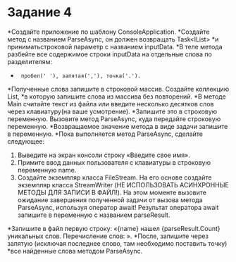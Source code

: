 ﻿# Задание 4
 *Создайте приложение по шаблону ConsoleApplication. 
 *Создайте метод с названием ParseAsync, он должен возвращать Task<IList<string>> 
 *и приниматьстроковой параметр с названием inputData.
 *В теле метода разбейте все содержимое строки inputData на отдельные слова по разделителям:
 *      пробел(' '), запятая(','), точка('.'). 
 *Полученные слова запишите в строковой массив. Создайте коллекцию List<string>,
 *в которую запишите слова из массива без повторений. 
 *В методе Main считайте текст из файла или введите несколько десятков слов через клавиатуру(на ваше усмотрение).
 *Запишите это в строковую переменную. Вызовите метод ParseAsync, куда передайте строковую переменную.
 *Возвращаемое значение метода в виде задачи запишите в переменную.
 *Пока выполняется метод ParseAsync, сделайте следующее:

1. Выведите на экран консоли строку «Введите свое имя». 
2. Примите ввод данных пользователя с клавиатуры в строковую переменную name. 
3. Создайте экземпляр класса FileStream. 
     На его основе создайте экземпляр класса StreamWriter
      (НЕ ИСПОЛЬЗОВАТЬ АСИНХРОННЫЕ МЕТОДЫ ДЛЯ ЗАПИСИ В ФАЙЛ!).
      На этом моменте вызовите ожидание завершения полученной задачи от вызова метода ParseAsync,
      используя оператор await! Результат оператора await запишите в переменную с названием parseResult.
      
 *Запишите в файл первую строку: «{name} нашел {parseResult.Count} уникальных слов. Перечисление слов: ». 
 *После, запишите через запятую (исключая последнее слово, там необходимо поставить точку)
 *все найденные слова методом ParseAsync. 
